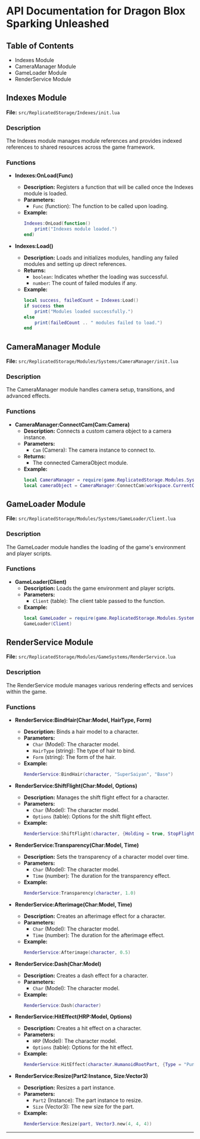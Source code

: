 # API Documentation for Dragon Blox Sparking Unleashed

## Table of Contents

- Indexes Module
- CameraManager Module
- GameLoader Module
- RenderService Module

## Indexes Module

**File:** `src/ReplicatedStorage/Indexes/init.lua`

### Description
The Indexes module manages module references and provides indexed references to shared resources across the game framework.

### Functions

- **Indexes:OnLoad(Func)**
  - **Description:** Registers a function that will be called once the Indexes module is loaded.
  - **Parameters:**
    - `Func` (function): The function to be called upon loading.
  - **Example:**
    ```lua
    Indexes:OnLoad(function()
        print("Indexes module loaded.")
    end)
    ```

- **Indexes:Load()**
  - **Description:** Loads and initializes modules, handling any failed modules and setting up direct references.
  - **Returns:**
    - `boolean`: Indicates whether the loading was successful.
    - `number`: The count of failed modules if any.
  - **Example:**
    ```lua
    local success, failedCount = Indexes:Load()
    if success then
        print("Modules loaded successfully.")
    else
        print(failedCount .. " modules failed to load.")
    end
    ```

## CameraManager Module

**File:** `src/ReplicatedStorage/Modules/Systems/CameraManager/init.lua`

### Description
The CameraManager module handles camera setup, transitions, and advanced effects.

### Functions

- **CameraManager:ConnectCam(Cam:Camera)**
  - **Description:** Connects a custom camera object to a camera instance.
  - **Parameters:**
    - `Cam` (Camera): The camera instance to connect to.
  - **Returns:** 
    - The connected CameraObject module.
  - **Example:**
    ```lua
    local CameraManager = require(game.ReplicatedStorage.Modules.Systems.CameraManager)
    local cameraObject = CameraManager:ConnectCam(workspace.CurrentCamera)
    ```

## GameLoader Module

**File:** `src/ReplicatedStorage/Modules/Systems/GameLoader/Client.lua`

### Description
The GameLoader module handles the loading of the game's environment and player scripts.

### Functions

- **GameLoader(Client)**
  - **Description:** Loads the game environment and player scripts.
  - **Parameters:**
    - `Client` (table): The client table passed to the function.
  - **Example:**
    ```lua
    local GameLoader = require(game.ReplicatedStorage.Modules.Systems.GameLoader.Client)
    GameLoader(Client)
    ```

## RenderService Module

**File:** `src/ReplicatedStorage/Modules/GameSystems/RenderService.lua`

### Description
The RenderService module manages various rendering effects and services within the game.

### Functions

- **RenderService:BindHair(Char:Model, HairType, Form)**
  - **Description:** Binds a hair model to a character.
  - **Parameters:**
    - `Char` (Model): The character model.
    - `HairType` (string): The type of hair to bind.
    - `Form` (string): The form of the hair.
  - **Example:**
    ```lua
    RenderService:BindHair(character, "SuperSaiyan", "Base")
    ```

- **RenderService:ShiftFlight(Char:Model, Options)**
  - **Description:** Manages the shift flight effect for a character.
  - **Parameters:**
    - `Char` (Model): The character model.
    - `Options` (table): Options for the shift flight effect.
  - **Example:**
    ```lua
    RenderService:ShiftFlight(character, {Holding = true, StopFlight = false})
    ```

- **RenderService:Transparency(Char:Model, Time)**
  - **Description:** Sets the transparency of a character model over time.
  - **Parameters:**
    - `Char` (Model): The character model.
    - `Time` (number): The duration for the transparency effect.
  - **Example:**
    ```lua
    RenderService:Transparency(character, 1.0)
    ```

- **RenderService:Afterimage(Char:Model, Time)**
  - **Description:** Creates an afterimage effect for a character.
  - **Parameters:**
    - `Char` (Model): The character model.
    - `Time` (number): The duration for the afterimage effect.
  - **Example:**
    ```lua
    RenderService:Afterimage(character, 0.5)
    ```

- **RenderService:Dash(Char:Model)**
  - **Description:** Creates a dash effect for a character.
  - **Parameters:**
    - `Char` (Model): The character model.
  - **Example:**
    ```lua
    RenderService:Dash(character)
    ```

- **RenderService:HitEffect(HRP:Model, Options)**
  - **Description:** Creates a hit effect on a character.
  - **Parameters:**
    - `HRP` (Model): The character model.
    - `Options` (table): Options for the hit effect.
  - **Example:**
    ```lua
    RenderService:HitEffect(character.HumanoidRootPart, {Type = "Punch"})
    ```

- **RenderService:Resize(Part2:Instance, Size:Vector3)**
  - **Description:** Resizes a part instance.
  - **Parameters:**
    - `Part2` (Instance): The part instance to resize.
    - `Size` (Vector3): The new size for the part.
  - **Example:**
    ```lua
    RenderService:Resize(part, Vector3.new(4, 4, 4))
    ```
---